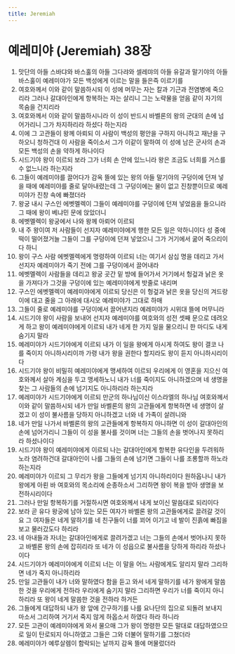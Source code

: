 ```yaml
---
title: Jeremiah
---
```


# 예레미야 (Jeremiah) 38장
1. 맛단의 아들 스바댜와 바스훌의 아들 그다랴와 셀레먀의 아들 유갈과 말기야의 아들 바스훌이 예레미야가 모든 백성에게 이르는 말을 들은즉 이르기를
1. 여호와께서 이와 같이 말씀하시되 이 성에 머무는 자는 칼과 기근과 전염병에 죽으리라 그러나 갈대아인에게 항복하는 자는 살리니 그는 노략물을 얻음 같이 자기의 목숨을 건지리라
1. 여호와께서 이와 같이 말씀하시니라 이 성이 반드시 바벨론의 왕의 군대의 손에 넘어가리니 그가 차지하리라 하셨다 하는지라
1. 이에 그 고관들이 왕께 아뢰되 이 사람이 백성의 평안을 구하지 아니하고 재난을 구하오니 청하건대 이 사람을 죽이소서 그가 이같이 말하여 이 성에 남은 군사의 손과 모든 백성의 손을 약하게 하나이다
1. 시드기야 왕이 이르되 보라 그가 너희 손 안에 있느니라 왕은 조금도 너희를 거스를 수 없느니라 하는지라
1. 그들이 예레미야를 끌어다가 감옥 뜰에 있는 왕의 아들 말기야의 구덩이에 던져 넣을 때에 예레미야를 줄로 달아내렸는데 그 구덩이에는 물이 없고 진창뿐이므로 예레미야가 진창 속에 빠졌더라
1. 왕궁 내시 구스인 에벳멜렉이 그들이 예레미야를 구덩이에 던져 넣었음을 들으니라 그 때에 왕이 베냐민 문에 앉았더니
1. 에벳멜렉이 왕궁에서 나와 왕께 아뢰어 이르되
1. 내 주 왕이여 저 사람들이 선지자 예레미야에게 행한 모든 일은 악하니이다 성 중에 떡이 떨어졌거늘 그들이 그를 구덩이에 던져 넣었으니 그가 거기에서 굶어 죽으리이다 하니
1. 왕이 구스 사람 에벳멜렉에게 명령하여 이르되 너는 여기서 삼십 명을 데리고 가서 선지자 예레미야가 죽기 전에 그를 구덩이에서 끌어내라
1. 에벳멜렉이 사람들을 데리고 왕궁 곳간 밑 방에 들어가서 거기에서 헝겊과 낡은 옷을 가져다가 그것을 구덩이에 있는 예레미야에게 밧줄로 내리며
1. 구스인 에벳멜렉이 예레미야에게 이르되 당신은 이 헝겊과 낡은 옷을 당신의 겨드랑이에 대고 줄을 그 아래에 대시오 예레미야가 그대로 하매
1. 그들이 줄로 예레미야를 구덩이에서 끌어낸지라 예레미야가 시위대 뜰에 머무니라
1. 시드기야 왕이 사람을 보내어 선지자 예레미야를 여호와의 성전 셋째 문으로 데려오게 하고 왕이 예레미야에게 이르되 내가 네게 한 가지 일을 물으리니 한 마디도 내게 숨기지 말라
1. 예레미야가 시드기야에게 이르되 내가 이 일을 왕에게 아시게 하여도 왕이 결코 나를 죽이지 아니하시리이까 가령 내가 왕을 권한다 할지라도 왕이 듣지 아니하시리이다
1. 시드기야 왕이 비밀히 예레미야에게 맹세하여 이르되 우리에게 이 영혼을 지으신 여호와께서 살아 계심을 두고 맹세하노니 내가 너를 죽이지도 아니하겠으며 네 생명을 찾는 그 사람들의 손에 넘기지도 아니하리라 하는지라
1. 예레미야가 시드기야에게 이르되 만군의 하나님이신 이스라엘의 하나님 여호와께서 이와 같이 말씀하시되 네가 만일 바벨론의 왕의 고관들에게 항복하면 네 생명이 살겠고 이 성이 불사름을 당하지 아니하겠고 너와 네 가족이 살려니와
1. 네가 만일 나가서 바벨론의 왕의 고관들에게 항복하지 아니하면 이 성이 갈대아인의 손에 넘어가리니 그들이 이 성을 불사를 것이며 너는 그들의 손을 벗어나지 못하리라 하셨나이다
1. 시드기야 왕이 예레미야에게 이르되 나는 갈대아인에게 항복한 유다인을 두려워하노라 염려하건대 갈대아인이 나를 그들의 손에 넘기면 그들이 나를 조롱할까 하노라 하는지라
1. 예레미야가 이르되 그 무리가 왕을 그들에게 넘기지 아니하리이다 원하옵나니 내가 왕에게 아뢴 바 여호와의 목소리에 순종하소서 그리하면 왕이 복을 받아 생명을 보전하시리이다
1. 그러나 만일 항복하기를 거절하시면 여호와께서 내게 보이신 말씀대로 되리이다
1. 보라 곧 유다 왕궁에 남아 있는 모든 여자가 바벨론 왕의 고관들에게로 끌려갈 것이요 그 여자들은 네게 말하기를 네 친구들이 너를 꾀어 이기고 네 발이 진흙에 빠짐을 보고 물러갔도다 하리라
1. 네 아내들과 자녀는 갈대아인에게로 끌려가겠고 너는 그들의 손에서 벗어나지 못하고 바벨론 왕의 손에 잡히리라 또 네가 이 성읍으로 불사름을 당하게 하리라 하셨나이다
1. 시드기야가 예레미야에게 이르되 너는 이 말을 어느 사람에게도 알리지 말라 그리하면 네가 죽지 아니하리라
1. 만일 고관들이 내가 너와 말하였다 함을 듣고 와서 네게 말하기를 네가 왕에게 말씀한 것을 우리에게 전하라 우리에게 숨기지 말라 그리하면 우리가 너를 죽이지 아니하리라 또 왕이 네게 말씀한 것을 전하라 하거든
1. 그들에게 대답하되 내가 왕 앞에 간구하기를 나를 요나단의 집으로 되돌려 보내지 마소서 그리하여 거기서 죽지 않게 하옵소서 하였다 하라 하니라
1. 모든 고관이 예레미야에게 와서 물으매 그가 왕이 명령한 모든 말대로 대답하였으므로 일이 탄로되지 아니하였고 그들은 그와 더불어 말하기를 그쳤더라
1. 예레미야가 예루살렘이 함락되는 날까지 감옥 뜰에 머물렀더라